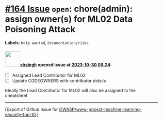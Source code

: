 # [\#164 Issue](https://github.com/OWASP/www-project-machine-learning-security-top-10/issues/164) `open`: chore(admin): assign owner(s) for ML02 Data Poisoning Attack
**Labels**: `help wanted`, `documentation/risks`


#### <img src="https://avatars.githubusercontent.com/u/412800?v=4" width="50">[shsingh](https://github.com/shsingh) opened issue at [2023-10-30 06:24](https://github.com/OWASP/www-project-machine-learning-security-top-10/issues/164):

- [ ] Assigned Lead Contributor for ML02
- [ ] Update CODEOWNERS with contributor details

Ideally the Lead Contributor for ML02 will also be assigned to the cheatsheet




-------------------------------------------------------------------------------



[Export of Github issue for [OWASP/www-project-machine-learning-security-top-10](https://github.com/OWASP/www-project-machine-learning-security-top-10).]
